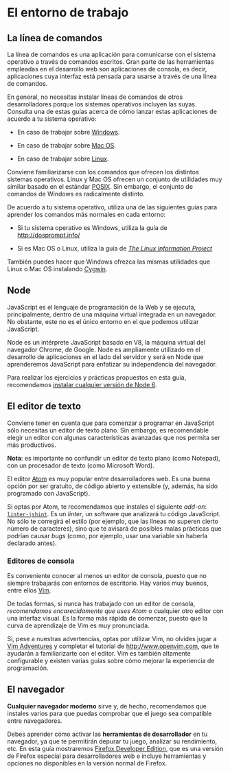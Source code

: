 # El entorno de trabajo

## La línea de comandos

La línea de comandos es una aplicación para comunicarse con el sistema operativo
a través de comandos escritos. Gran parte de las herramientas empleadas en el
desarrollo web son aplicaciones de consola, es decir, aplicaciones cuya interfaz
está pensada para usarse a través de una línea de comandos.

En general, no necesitas instalar líneas de comandos de otros desarrolladores
porque los sistemas operativos incluyen las suyas. Consulta una de estas guías
acerca de cómo lanzar estas aplicaciones de acuerdo a tu sistema operativo:

- En caso de trabajar sobre [Windows](http://www.howtogeek.com/235101/10-ways-to-open-the-command-prompt-in-windows-10/).

- En caso de trabajar sobre [Mac OS](http://blog.teamtreehouse.com/introduction-to-the-mac-os-x-command-line).

- En caso de trabajar sobre [Linux](http://askubuntu.com/questions/183775/how-do-i-open-a-terminal).

Conviene familiarizarse con los comandos que ofrecen los distintos sistemas
operativos. Linux y Mac OS ofrecen un conjunto de utilidades muy similar basado
en el estándar [POSIX](https://en.wikipedia.org/wiki/POSIX). Sin embargo,
el conjunto de comandos de Windows es radicalmente distinto.

De acuerdo a tu sistema operativo, utiliza una de las siguientes guías para
aprender los comandos más normales en cada entorno:

- Si tu sistema operativo es Windows, utiliza la guía de http://dosprompt.info/

- Si es Mac OS o Linux, utiliza la guía de [_The Linux Information
Project_](http://www.linfo.org/command_line_lesson_1.html)

También puedes hacer que Windows ofrezca las mismas utilidades que Linux o Mac
OS instalando [Cygwin](https://www.cygwin.com/).

## Node

JavaScript es el lenguaje de programación de la Web y se ejecuta,
principalmente, dentro de una máquina virtual integrada en un navegador.
No obstante, este no es el único entorno en el que podemos utilizar JavaScript.

Node es un intérprete JavaScript basado en V8, la máquina virtual del navegador
Chrome, de Google. Node es ampliamente utilizado en el desarrollo de
aplicaciones en el lado del servidor y será en Node que aprenderemos JavaScript
para enfatizar su independencia del navegador.

Para realizar los ejercicios y prácticas propuestos en esta guía, recomendamos
[instalar cualquier versión de Node 6](https://nodejs.org/en/).

## El editor de texto

Conviene tener en cuenta que para comenzar a programar en JavaScript sólo
necesitas un editor de texto plano. Sin embargo, es recomendable elegir un
editor con algunas características avanzadas que nos permita ser más
productivos.

**Nota**: es importante no confundir un editor de texto plano (como Notepad),
con un procesador de texto (como Microsoft Word).

El editor [Atom](https://atom.io/) es muy popular entre desarrolladores web. Es
una buena opción por ser gratuito, de código abierto y extensible (y, además,
ha sido programado con JavaScript).

Si optas por Atom, te recomendamos que instales el siguiente _add-on_:
[`linter-jshint`](https://github.com/AtomLinter/linter-jshint). Es un _linter_,
un software que analizará tu código JavaScript. No sólo te corregirá el estilo
(por ejemplo, que las líneas no superen cierto número de caracteres), sino que
te avisará de posibles malas prácticas que podrían causar _bugs_ (como,
por ejemplo, usar una variable sin haberla declarado antes).


### Editores de consola

Es conveniente conocer al menos un editor de consola, puesto que no siempre
trabajarás con entornos de escritorio. Hay varios muy buenos, entre ellos
[Vim](http://www.vim.org/).

De todas formas, si nunca has trabajado con un editor de consola, _recomendamos
encarecidamente que uses Atom_ o cualquier otro editor con una interfaz visual.
Es la forma más rápida de comenzar, puesto que la curva de aprendizaje de Vim
es muy pronunciada.

Si, pese a nuestras advertencias, optas por utilizar Vim, no olvides jugar a
[Vim Adventures](http://vim-adventures.com/) y completar el tutorial de
http://www.openvim.com, que te ayudarán a familiarizarte con el editor.
Vim es también altamente configurable y existen varias guías sobre cómo mejorar
la experiencia de programación.

## El navegador

**Cualquier navegador moderno** sirve y, de hecho, recomendamos que instales
varios para que puedas comprobar que el juego sea compatible entre navegadores.

Debes aprender cómo activar las **herramientas de desarrollador** en tu
navegador, ya que te permitirán depurar tu juego, analizar su rendimiento, etc.
En esta guía mostraremos
[Firefox Developer Edition](https://www.mozilla.org/firefox/developer/), que
es una versión de Firefox especial para desarrolladores web e incluye
herramientas y opciones no disponibles en la versión normal de Firefox.
